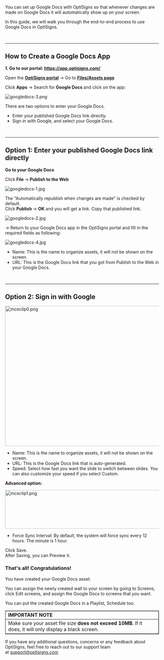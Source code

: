 <p>You can set up Google Docs with OptiSigns so that whenever changes are made on Google Docs it will automatically show up on your screen.</p>
<p>In this guide, we will walk you through the end-to-end process to use Google Docs in OptiSigns.</p>
<p> </p>
<hr>
<p><a name="Create"></a></p>
<h2 id="h_01J8TDY8NPMT7HEMTJGXSMM7YY">How to Create a Google Docs App</h2>
<p><strong>1. Go to our portal: <a href="https://app.optisigns.com/" target="_blank" rel="noopener noreferrer">https://app.optisigns.com/</a></strong></p>
<p>Open the <a href="https://app.optisigns.com/app/screenManagement" target="_blank" rel="noopener noreferrer"><strong>OptiSigns portal</strong></a> → Go to <strong><a href="https://app.optisigns.com/app/assetManagement" target="_blank" rel="noopener noreferrer">Files/Assets page</a></strong></p>
<p>Click <strong>Apps</strong> → Search for <strong>Google Docs</strong> and click on the app:</p>
<p><img style="font-family: -apple-system, BlinkMacSystemFont, 'Segoe UI', Helvetica, Arial, sans-serif;" src="https://support.optisigns.com/hc/article_attachments/360099047293" alt="googledocs-3.png"></p>
<p>There are two options to enter your Google Docs.</p>
<ul>
<li>Enter your published Google Docs link directly.</li>
<li>Sign in with Google, and select your Google Docs.</li>
</ul>
<p> </p>
<hr>
<p><a name="2"></a></p>
<h2 id="h_01J8THDTKZY6E9WK8EDFRPND2F">Option 1: Enter your published Google Docs link directly</h2>
<p><strong>Go to your Google Docs</strong></p>
<p>Click <strong>File </strong>-&gt;<strong> Publish to the Web</strong></p>
<p><img src="https://support.optisigns.com/hc/article_attachments/39923927688595" alt="googledocs-1.jpg"></p>
<p>The "Automatically republish when changes are made" is checked by default.<br>Click <strong>Publish </strong>-&gt; <strong>OK</strong> and you will get a link. Copy that published link.</p>
<p><img src="https://support.optisigns.com/hc/article_attachments/39923927694867" alt="googledocs-2.jpg"></p>
<p>→ Return to your Google Docs app in the OptiSigns portal and fill in the required fields as following:</p>
<p class="wysiwyg-text-align-center"><img src="https://support.optisigns.com/hc/article_attachments/39923927695891" alt="googledocs-4.jpg"></p>
<ul>
<li>
<span class="wysiwyg-underline">Name</span>: This is the name to organize assets, it will not be shown on the screen.</li>
<li>
<span class="wysiwyg-underline">URL</span>: This is the Google Docs link that you got from Publish to the Web in your Google Docs.</li>
</ul>
<p> </p>
<hr>
<p><a name="2"></a></p>
<h2 id="01JQQR6NXG3RYEPGB4DJY3FH1X">Option 2: Sign in with Google</h2>
<p class="wysiwyg-text-align-center"><img src="https://support.optisigns.com/hc/article_attachments/11413370722707" alt="mceclip0.png" width="532" height="458"></p>
<ul>
<li>
<span class="wysiwyg-underline">Name</span>: This is the name to organize assets, it will not be shown on the screen.</li>
<li>
<span class="wysiwyg-underline">URL</span>: This is the Google Docs link that is auto-generated.</li>
<li>
<span class="wysiwyg-underline">Speed</span>: Select how fast you want the slide to switch between slides. You can also customize your speed if you select Custom.</li>
</ul>
<p><strong>Advanced option:</strong></p>
<p class="wysiwyg-text-align-center"><img src="https://support.optisigns.com/hc/article_attachments/26482312995731" alt="mceclip1.png" width="536" height="126"></p>
<ul>
<li>
<span class="wysiwyg-underline">Force Sync Interval</span>: By default, the system will force sync every 12 hours. The minute is 1 hour.</li>
</ul>
<div class="rich-content-viewer_text__XzvDs rich-content-viewer_elementSpacing__208Ie _3_7DB blog-post-text-font blog-post-text-color">Click Save.<br>After Saving, you can Preview it. </div>
<div class="rich-content-viewer_text__XzvDs rich-content-viewer_elementSpacing__208Ie _3_7DB blog-post-text-font blog-post-text-color"></div>
<h3 id="h_01HPYB0C3A028S04YTSAYRWAFW" class="rich-content-viewer_text__XzvDs rich-content-viewer_elementSpacing__208Ie _3_7DB blog-post-text-font blog-post-text-color rich-content-viewer_left__2p1aK _158eo _3_7DB"><strong>That's all! Congratulations!</strong></h3>
<p class="rich-content-viewer_text__XzvDs rich-content-viewer_elementSpacing__208Ie _3_7DB blog-post-text-font blog-post-text-color rich-content-viewer_left__2p1aK _158eo _3_7DB">You have created your Google Docs asset.</p>
<p class="rich-content-viewer_text__XzvDs rich-content-viewer_elementSpacing__208Ie _3_7DB blog-post-text-font blog-post-text-color rich-content-viewer_left__2p1aK _158eo _3_7DB">You can assign the newly created wall to your screen by going to Screens, click Edit screens, and assign the Google Docs to screens that you want.</p>
<p class="rich-content-viewer_text__XzvDs rich-content-viewer_elementSpacing__208Ie _3_7DB blog-post-text-font blog-post-text-color rich-content-viewer_left__2p1aK _158eo _3_7DB">You can put the created Google Docs in a Playlist, Schedule too.</p>
<table style="border-collapse: collapse; width: 100%;" border="1">
<tbody>
<tr>
<td class="wysiwyg-text-align-center" style="width: 100%;"><strong>IMPORTANT NOTE</strong></td>
</tr>
<tr>
<td style="width: 100%;">Make sure your asset file size <strong>does not exceed 10MB</strong>. If it does, it will only display a black screen.</td>
</tr>
</tbody>
</table>
<p>If you have any additional questions, concerns or any feedback about OptiSigns, feel free to reach out to our support team at <a href="mailto:support@optisigns.com" target="_self">support@optisigns.com</a></p>